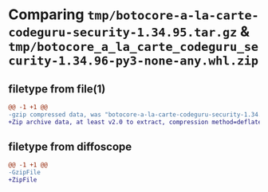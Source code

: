 # Comparing `tmp/botocore-a-la-carte-codeguru-security-1.34.95.tar.gz` & `tmp/botocore_a_la_carte_codeguru_security-1.34.96-py3-none-any.whl.zip`

## filetype from file(1)

```diff
@@ -1 +1 @@
-gzip compressed data, was "botocore-a-la-carte-codeguru-security-1.34.95.tar", last modified: Wed May  1 01:06:10 2024, max compression
+Zip archive data, at least v2.0 to extract, compression method=deflate
```

## filetype from diffoscope

```diff
@@ -1 +1 @@
-GzipFile
+ZipFile
```

